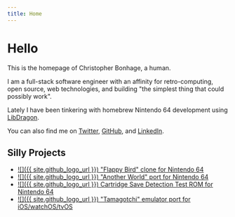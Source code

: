 ```yaml
---
title: Home
---
```

# Hello

This is the homepage of Christopher Bonhage, a human.

I am a full-stack software engineer with an affinity for retro-computing, open source, web technologies, and building "the simplest thing that could possibly work".

Lately I have been tinkering with homebrew Nintendo 64 development using [LibDragon](https://github.com/DragonMinded/libdragon/).

You can also find me on [Twitter](https://twitter.com/meeq64), [GitHub](https://github.com/meeq), and [LinkedIn](https://www.linkedin.com/in/christopher-bonhage-629612136/).

## Silly Projects

* [![]({{ site.github_logo_url }}) "Flappy Bird" clone for Nintendo 64](https://github.com/meeq/FlappyBird-N64)
* [![]({{ site.github_logo_url }}) "Another World" port for Nintendo 64](https://github.com/meeq/AnotherWorld-N64)
* [![]({{ site.github_logo_url }}) Cartridge Save Detection Test ROM for Nintendo 64](https://github.com/meeq/SaveTest-N64)
* [![]({{ site.github_logo_url }}) "Tamagotchi" emulator port for iOS/watchOS/tvOS](https://github.com/meeq/Tamatrix-Xcode)
